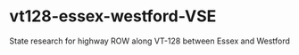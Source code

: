vt128-essex-westford-VSE
========================

State research for highway ROW along VT-128 between Essex and Westford 
